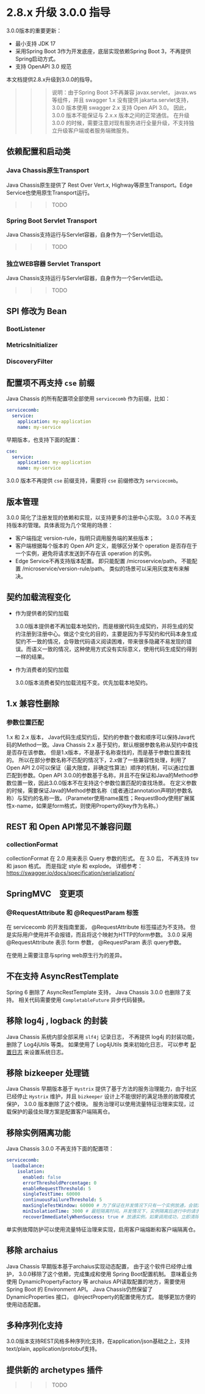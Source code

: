 # 2.8.x 升级 3.0.0 指导

3.0.0版本的重要更新：

* 最小支持 JDK 17
* 采用Spring Boot 3作为开发底座，底层实现依赖Spring Boot 3，不再提供Spring启动方式。
* 支持 OpenAPI 3.0 规范

本文档提供2.8.x升级到3.0.0的指导。

>>> 说明：由于Spring Boot 3不再兼容 javax.servlet， javax.ws 等组件，并且 swagger 1.x 没有提供 jakarta.servlet支持，3.0.0 版本使用 swagger 2.x 支持 Open API 3.0。 因此，3.0.0 版本不能保证与 2.x.x 版本之间的正常通信。 在升级 3.0.0 的时候，需要注意对现有服务进行全量升级，不支持独立升级客户端或者服务端微服务。 

## 依赖配置和启动类

### Java Chassis原生Transport

Java Chassis原生提供了 Rest Over Vert.x, Highway等原生Transport。Edge Service也使用原生Transport运行。

>>> TODO

### Spring Boot Servlet Transport

Java Chassis支持运行与Servlet容器，自身作为一个Servlet启动。

>>> TODO

### 独立WEB容器 Servlet Transport

Java Chassis支持运行与Servlet容器，自身作为一个Servlet启动。

>>> TODO

## SPI 修改为 Bean

### BootListener

### MetricsInitializer

### DiscoveryFilter


## 配置项不再支持 `cse` 前缀

Java Chassis 的所有配置项全部使用 `servicecomb` 作为前缀，比如：

```yaml
servicecomb:
  service:
    application: my-application
    name: my-service
```

早期版本，也支持下面的配置：

```yaml
cse:
  service:
    application: my-application
    name: my-service
```

3.0.0 版本不再提供 `cse` 前缀支持，需要将 `cse` 前缀修改为 `servicecomb`。 

## 版本管理

3.0.0 简化了注册发现的依赖和实现，以支持更多的注册中心实现。 3.0.0 不再支持版本的管理。具体表现为几个常用的场景：

* 客户端指定 version-rule，指明只调用服务端的某些版本；
* 客户端根据每个版本的 Open API 定义，能够区分某个 operation 是否存在于一个实例，避免将请求发送到不存在该 operation 的实例。
* Edge Service不再支持版本配置。 即只能配置 /microservice/path， 不能配置 /microservice/version-rule/path。 类似的场景可以采用灰度发布来解决。

## 契约加载流程变化

* 作为提供者的契约加载

    3.0.0版本提供者不再加载本地契约，而是根据代码生成契约，并将生成的契约注册到注册中心。做这个变化的目的，主要是因为手写契约和代码本身生成契约不一致的情况，会导致代码语义阅读困难，带来很多隐藏不易发现的错误。而语义一致的情况，这种使用方式没有实际意义，使用代码生成契约得到一样的结果。

* 作为消费者的契约加载

    3.0.0版本消费者契约加载流程不变。优先加载本地契约。

## 1.x 兼容性删除

### 参数位置匹配

1.x 和 2.x 版本， Java代码生成契约后，契约的参数个数和顺序可以保持Java代码的Method一致。Java Chassis 2.x 基于契约，默认根据参数名称从契约中查找是否存在该参数。 但是1.x版本，不是基于名称查找的，而是基于参数位置查找的。 所以在部分参数名称不匹配的情况下，2.x做了一些兼容性处理，利用了Open API 2.0可以保证（最大限度，非确定性算法）顺序的机制，可以通过位置匹配到参数。Open API 3.0.0的参数基于名称，并且不在保证和Java的Method参数位置一致，因此3.0.0版本不在支持这个参数位置匹配的查找场景。 
在定义参数的时候，需要保证Java的Method参数名称（或者通过annotation声明的参数名称）与契约的名称一致。（Parameter使用name属性；RequestBody使用扩展属性x-name，如果是form格式，则使用Property的key作为名称。）

## REST 和 Open API常见不兼容问题

### collectionFormat

collectionFormat 在 2.0 用来表示 Query 参数的形式。 在 3.0 后， 不再支持  tsv 和 jason 格式。 而是指定 style 和 explode。 详细参考： https://swagger.io/docs/specification/serialization/

## SpringMVC　变更项

### @RequestAttribute 和 @RequestParam 标签

在 servicecomb 的开发指南里面， @RequestAttribute 标签描述为不支持。 但是实际用户使用并不会报错，而且将这个映射为HTTP的form参数。 3.0.0 采用 @RequestAttribute 表示 form 参数， @RequestParam 表示 query参数。

在使用上需要注意与spring web原生行为的差异。 

## 不在支持 AsyncRestTemplate

Spring 6 删除了 AsyncRestTemplate 支持， Java Chassis 3.0.0 也删除了支持。 相关代码需要使用 `CompletableFuture` 异步代码替换。 

## 移除 log4j , logback 的封装

Java Chassis 系统内部全部采用 `slf4j` 记录日志， 不再提供 log4j 的封装功能， 删除了 Log4jUtils 等类。 如果使用了 Log4jUtils 类来初始化日志， 可以参考 [配置日志](../general-development/config-logs.md) 来设置系统日志。 

## 移除 bizkeeper 处理链

Java Chassis 早期版本基于 `Hystrix` 提供了基于方法的服务治理能力，由于社区已经停止 `Hystrix` 维护，并且 `bizkeeper` 设计上不能很好的满足场景的故障模式保护， 3.0.0 版本删除了这个模块。 服务治理可以使用流量特征治理来实现，过载保护的最佳处理方案是配置客户端隔离仓。

## 移除实例隔离功能

Java Chassis 3.0.0 不再支持下面的配置项：

```yaml
servicecomb:
  loadbalance:
    isolation:
      enabled: false
      errorThresholdPercentage: 0
      enableRequestThreshold: 5
      singleTestTime: 60000
      continuousFailureThreshold: 5
      maxSingleTestWindow: 60000 # 为了保证在并发情况下只有一个实例放通，会锁定放通实例。这个时间表示最大锁定时间。
      minIsolationTime: 3000 # 最短隔离时间。并发情况下，实例隔离后进行中的请求可能快速刷新隔离状态，增加最短隔离时间。
      recoverImmediatelyWhenSuccess: true # 放通实例，如果调用成功，立即清除统计状态，保证后续请求能够使用该实例。 2.1.3 新增。
```

单实例故障防护可以使用流量特征治理来实现，启用客户端熔断和客户端隔离仓。

## 移除 archaius
Java Chassis 早期版本基于archaius实现动态配置， 由于这个软件已经停止维护， 3.0.0移除了这个依赖，完成集成和使用 Spring Boot配置机制。 意味着业务
使用 DynamicPropertyFactory 等 archaius API读取配置的地方，需要使用 Spring Boot 的 Environment API。 Java Chassis仍然保留了 DynamicProperties 
接口， @InjectProperty的配置使用方式， 能够更加方便的使用动态配置。 

## 多种序列化支持

3.0.0版本支持REST风格多种序列化支持，在application/json基础之上，支持text/plain, application/protobuf支持。 

## 提供新的 archetypes 插件

>>> TODO

